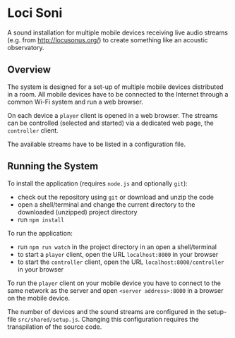 # Loci Soni
A sound installation for multiple mobile devices receiving live audio streams (e.g. from http://locusonus.org/) to create something like an acoustic observatory.

## Overview

The system is designed for a set-up of multiple mobile devices distributed in a room.
All mobile devices have to be connected to the Internet through a common Wi-Fi system and run a web browser.

On each device a `player` client is opened in a web browser.
The streams can be controlled (selected and started) via a dedicated web page, the `controller` client.

The available streams have to be listed in a configuration file.

## Running the System

To install the application (requires `node.js` and optionally `git`):
* check out the repository using `git` or download and unzip the code
* open a shell/terminal and change the current directory to the downloaded (unzipped) project directory
* run `npm install`

To run the application:
* run `npm run watch` in the project directory in an open a shell/terminal
* to start a `player` client, open the URL `localhost:8000` in your browser
* to start the `controller` client, open the URL `localhost:8000/controller` in your browser

To run the `player` client on your mobile device you have to connect to the same network as the server and open `<server address>:8000` in a browser on the mobile device.

The number of devices and the sound streams are configured in the setup-file `src/shared/setup.js`. Changing this configuration requires the transpilation of the source code.
